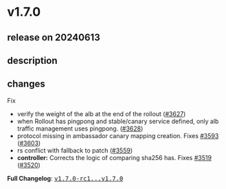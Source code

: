 # v1.7.0

## release on 20240613

## description

## changes

Fix

* verify the weight of the alb at the end of the rollout (<a href="https://github.com/argoproj/argo-rollouts/issues/3627" data-hovercard-type="pull_request" data-hovercard-url="/argoproj/argo-rollouts/pull/3627/hovercard">#3627</a>)
* when Rollout has pingpong and stable/canary service defined, only alb traffic management uses pingpong. (<a href="https://github.com/argoproj/argo-rollouts/issues/3628" data-hovercard-type="pull_request" data-hovercard-url="/argoproj/argo-rollouts/pull/3628/hovercard">#3628</a>)
* protocol missing in ambassador canary mapping creation. Fixes <a href="https://github.com/argoproj/argo-rollouts/issues/3593" data-hovercard-type="issue" data-hovercard-url="/argoproj/argo-rollouts/issues/3593/hovercard">#3593</a> (<a href="https://github.com/argoproj/argo-rollouts/issues/3603" data-hovercard-type="pull_request" data-hovercard-url="/argoproj/argo-rollouts/pull/3603/hovercard">#3603</a>)
* rs conflict with fallback to patch (<a href="https://github.com/argoproj/argo-rollouts/issues/3559" data-hovercard-type="pull_request" data-hovercard-url="/argoproj/argo-rollouts/pull/3559/hovercard">#3559</a>)
* <strong>controller:</strong> Corrects the logic of comparing sha256 has. Fixes <a href="https://github.com/argoproj/argo-rollouts/issues/3519" data-hovercard-type="issue" data-hovercard-url="/argoproj/argo-rollouts/issues/3519/hovercard">#3519</a> (<a href="https://github.com/argoproj/argo-rollouts/issues/3520" data-hovercard-type="pull_request" data-hovercard-url="/argoproj/argo-rollouts/pull/3520/hovercard">#3520</a>)

<strong>Full Changelog</strong>: <a class="commit-link" href="https://github.com/argoproj/argo-rollouts/compare/v1.7.0-rc1...v1.7.0"><tt>v1.7.0-rc1...v1.7.0</tt></a>

